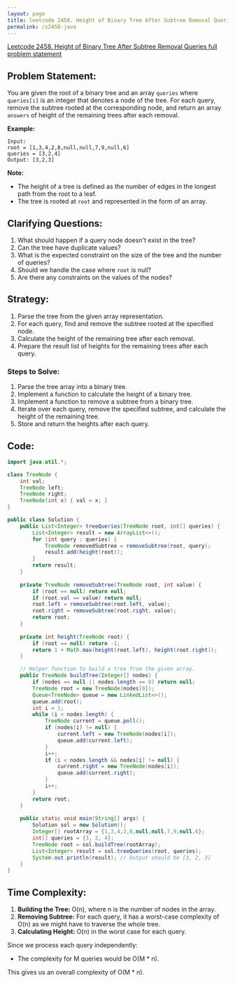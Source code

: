 ```yaml
---
layout: page
title: leetcode 2458. Height of Binary Tree After Subtree Removal Queries
permalink: /s2458-java
---
```

[Leetcode 2458. Height of Binary Tree After Subtree Removal Queries full problem statement](https://algoadvance.github.io/algoadvance/l2458)
## Problem Statement:

You are given the root of a binary tree and an array `queries` where `queries[i]` is an integer that denotes a node of the tree. For each query, remove the subtree rooted at the corresponding node, and return an array `answers` of height of the remaining trees after each removal.

**Example:**
```
Input: 
root = [1,3,4,2,8,null,null,7,9,null,6]
queries = [3,2,4]
Output: [3,2,3]
```
**Note:**
- The height of a tree is defined as the number of edges in the longest path from the root to a leaf.
- The tree is rooted at `root` and represented in the form of an array. 

## Clarifying Questions:
1. What should happen if a query node doesn't exist in the tree?
2. Can the tree have duplicate values?
3. What is the expected constraint on the size of the tree and the number of queries?
4. Should we handle the case where `root` is null?
5. Are there any constraints on the values of the nodes?

## Strategy:

1. Parse the tree from the given array representation.
2. For each query, find and remove the subtree rooted at the specified node.
3. Calculate the height of the remaining tree after each removal.
4. Prepare the result list of heights for the remaining trees after each query.

### Steps to Solve:
1. Parse the tree array into a binary tree.
2. Implement a function to calculate the height of a binary tree.
3. Implement a function to remove a subtree from a binary tree.
4. Iterate over each query, remove the specified subtree, and calculate the height of the remaining tree.
5. Store and return the heights after each query.

## Code:

```java
import java.util.*;

class TreeNode {
    int val;
    TreeNode left;
    TreeNode right;
    TreeNode(int x) { val = x; }
}

public class Solution {
    public List<Integer> treeQueries(TreeNode root, int[] queries) {
        List<Integer> result = new ArrayList<>();
        for (int query : queries) {
            TreeNode removedSubtree = removeSubtree(root, query);
            result.add(height(root));
        }
        return result;
    }
    
    private TreeNode removeSubtree(TreeNode root, int value) {
        if (root == null) return null;
        if (root.val == value) return null;
        root.left = removeSubtree(root.left, value);
        root.right = removeSubtree(root.right, value);
        return root;
    }
    
    private int height(TreeNode root) {
        if (root == null) return -1;
        return 1 + Math.max(height(root.left), height(root.right));
    }

    // Helper function to build a tree from the given array.
    public TreeNode buildTree(Integer[] nodes) {
        if (nodes == null || nodes.length == 0) return null;
        TreeNode root = new TreeNode(nodes[0]);
        Queue<TreeNode> queue = new LinkedList<>();
        queue.add(root);
        int i = 1;
        while (i < nodes.length) {
            TreeNode current = queue.poll();
            if (nodes[i] != null) {
                current.left = new TreeNode(nodes[i]);
                queue.add(current.left);
            }
            i++;
            if (i < nodes.length && nodes[i] != null) {
                current.right = new TreeNode(nodes[i]);
                queue.add(current.right);
            }
            i++;
        }
        return root;
    }
    
    public static void main(String[] args) {
        Solution sol = new Solution();
        Integer[] rootArray = {1,3,4,2,8,null,null,7,9,null,6};
        int[] queries = {3, 2, 4};
        TreeNode root = sol.buildTree(rootArray);
        List<Integer> result = sol.treeQueries(root, queries);
        System.out.println(result); // Output should be [3, 2, 3]
    }
}
```

## Time Complexity:

1. **Building the Tree:** O(n), where n is the number of nodes in the array.
2. **Removing Subtree:** For each query, it has a worst-case complexity of O(n) as we might have to traverse the whole tree.
3. **Calculating Height:** O(n) in the worst case for each query.

Since we process each query independently:
- The complexity for M queries would be O(M * n).

This gives us an overall complexity of O(M * n).